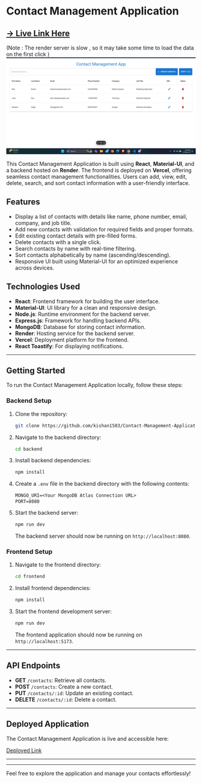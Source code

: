 # Contact Management Application 
## [ -> Live Link Here  ](https://contact-app-xpkw.vercel.app/)
(Note : The render server is slow , so it may take some time to load the data on the first click ) 
<img src="./frontend/src/images/Screenshot (60).png" alt="Contact List View">

This Contact Management Application is built using **React**, **Material-UI**, and a backend hosted on **Render**. The frontend is deployed on **Vercel**, offering seamless contact management functionalities. Users can add, view, edit, delete, search, and sort contact information with a user-friendly interface.

## Features

- Display a list of contacts with details like name, phone number, email, company, and job title.
- Add new contacts with validation for required fields and proper formats.
- Edit existing contact details with pre-filled forms.
- Delete contacts with a single click.
- Search contacts by name with real-time filtering.
- Sort contacts alphabetically by name (ascending/descending).
- Responsive UI built using Material-UI for an optimized experience across devices.

## Technologies Used

- **React**: Frontend framework for building the user interface.
- **Material-UI**: UI library for a clean and responsive design.
- **Node.js**: Runtime environment for the backend server.
- **Express.js**: Framework for handling backend APIs.
- **MongoDB**: Database for storing contact information.
- **Render**: Hosting service for the backend server.
- **Vercel**: Deployment platform for the frontend.
- **React Toastify**: For displaying notifications.

---

## Getting Started

To run the Contact Management Application locally, follow these steps:

### Backend Setup

1. Clone the repository:

   ```bash
   git clone https://github.com/kishan1503/Contact-Management-Application
   ```

2. Navigate to the backend directory:

   ```bash
   cd backend
   ```

3. Install backend dependencies:

   ```bash
   npm install
   ```

4. Create a `.env` file in the backend directory with the following contents:

   ```env
   MONGO_URI=<Your MongoDB Atlas Connection URL>
   PORT=8080
   ```

5. Start the backend server:

   ```bash
   npm run dev
   ```

   The backend server should now be running on `http://localhost:8080`.

### Frontend Setup

1. Navigate to the frontend directory:

   ```bash
   cd frontend
   ```

2. Install frontend dependencies:

   ```bash
   npm install
   ```

3. Start the frontend development server:

   ```bash
   npm run dev
   ```

   The frontend application should now be running on `http://localhost:5173`.

---


## API Endpoints

- **GET** `/contacts`: Retrieve all contacts.
- **POST** `/contacts`: Create a new contact.
- **PUT** `/contacts/:id`: Update an existing contact.
- **DELETE** `/contacts/:id`: Delete a contact.

---

## Deployed Application

The Contact Management Application is live and accessible here:

[Deployed Link](https://contact-app-xpkw.vercel.app/)

---


---

Feel free to explore the application and manage your contacts effortlessly!
